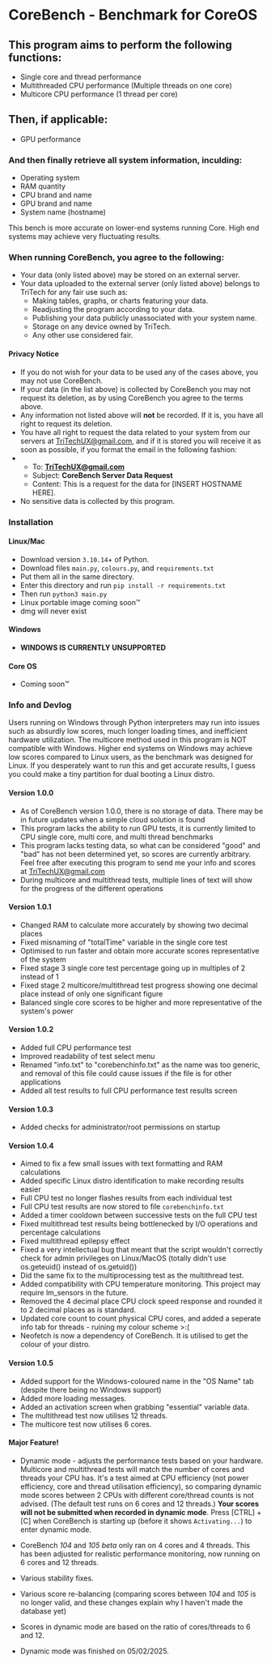 # CoreBench - Benchmark for CoreOS
## This program aims to perform the following functions:

- Single core and thread performance
- Multithreaded CPU performance (Multiple threads on one core)
- Multicore CPU performance (1 thread per core)

## Then, if applicable:

- GPU performance

### And then finally retrieve all system information, inculding:
- Operating system
- RAM quantity
- CPU brand and name
- GPU brand and name
- System name (hostname)

This bench is more accurate on lower-end systems running Core. High end systems may achieve very fluctuating results. 

### When running CoreBench, you agree to the following:

- Your data (only listed above) may be stored on an external server.
- Your data uploaded to the external server (only listed above) belongs to TriTech for any fair use such as:
     - Making tables, graphs, or charts featuring your data.
  - Readjusting the program according to your data.
  - Publishing your data publicly unassociated with your system name.
  - Storage on any device owned by TriTech.
  - Any other use considered fair.

#### Privacy Notice

- If you do not wish for your data to be used any of the cases above, you may not use CoreBench.
- If your data (in the list above) is collected by CoreBench you may not request its deletion, as by using CoreBench you agree to the terms above.
- Any information not listed above will **not** be recorded. If it is, you have all right to request its deletion.
- You have all right to request the data related to your system from our servers at TriTechUX@gmail.com, and if it is stored you will receive it as soon as possible, if you format the email in the following fashion:
- - To: **TriTechUX@gmail.com**
  - Subject: **CoreBench Server Data Request**
  - Content: This is a request for the data for [INSERT HOSTNAME HERE].
- No sensitive data is collected by this program.


### Installation
#### Linux/Mac
- Download version ```3.10.14```+ of Python.
- Download files ```main.py```, ```colours.py```, and ```requirements.txt```
- Put them all in the same directory.
- Enter this directory and run ```pip install -r requirements.txt```
- Then run ```python3 main.py```
- Linux portable image coming soon™
- dmg will never exist
#### Windows
- **WINDOWS IS CURRENTLY UNSUPPORTED**
#### Core OS
- Coming soon™
### Info and Devlog

Users running on Windows through Python interpreters may run into issues such as absurdly low scores, much longer loading times, and inefficient hardware utilization. The multicore method used in this program is NOT compatible with Windows. Higher end systems on Windows may achieve low scores compared to Linux users, as the benchmark was designed for Linux. If you desperately want to run this and get accurate results, I guess you could make a tiny partition for dual booting a Linux distro.

#### Version 1.0.0
- As of CoreBench version 1.0.0, there is no storage of data. There may be in future updates when a simple cloud solution is found
- This program lacks the ability to run GPU tests, it is currently limited to CPU single core, multi core, and multi thread benchmarks
- This program lacks testing data, so what can be considered "good" and "bad" has not been determined yet, so scores are currently arbitrary. Feel free after executing this program to send me your info and scores at TriTechUX@gmail.com
- During multicore and multithread tests, multiple lines of text will show for the progress of the different operations

#### Version 1.0.1
- Changed RAM to calculate more accurately by showing two decimal places
- Fixed misnaming of "totalTime" variable in the single core test
- Optimised to run faster and obtain more accurate scores representative of the system
- Fixed stage 3 single core test percentage going up in multiples of 2 instead of 1
- Fixed stage 2 multicore/multithread test progress showing one decimal place instead of only one significant figure
- Balanced single core scores to be higher and more representative of the system's power

#### Version 1.0.2
- Added full CPU performance test
- Improved readability of test select menu
- Renamed "info.txt" to "corebenchinfo.txt" as the name was too generic, and removal of this file could cause issues if the file is for other applications
- Added all test results to full CPU performance test results screen

#### Version 1.0.3
- Added checks for administrator/root permissions on startup

#### Version 1.0.4
- Aimed to fix a few small issues with text formatting and RAM calculations
- Added specific Linux distro identification to make recording results easier
- Full CPU test no longer flashes results from each individual test
- Full CPU test results are now stored to file ```corebenchinfo.txt```
- Added a timer cooldown between successive tests on the full CPU test
- Fixed multithread test results being bottlenecked by I/O operations and percentage calculations
- Fixed multithread epilepsy effect
- Fixed a very intellectual bug that meant that the script wouldn't correctly check for admin privileges on Linux/MacOS (totally didn't use os.geteuid() instead of os.getuid())
- Did the same fix to the multiprocessing test as the multithread test.
- Added compatibility with CPU temperature monitoring. This project may require lm_sensors in the future.
- Removed the 4 decimal place CPU clock speed response and rounded it to 2 decimal places as is standard.
- Updated core count to count physical CPU cores, and added a seperate info tab for threads - ruining my colour scheme >:(
- Neofetch is now a dependency of CoreBench. It is utilised to get the colour of your distro.

#### Version 1.0.5
- Added support for the Windows-coloured name in the "OS Name" tab (despite there being no Windows support)
- Added more loading messages.
- Added an activation screen when grabbing "essential" variable data.
- The multithread test now utilises 12 threads.
- The multicore test now utilises 6 cores.
#### Major Feature!
- Dynamic mode - adjusts the performance tests based on your hardware. Multicore and multithread tests will match the number of cores and threads your CPU has. It's a test aimed at CPU efficiency (not power efficiency, core and thread utilisation efficiency), so comparing dynamic mode scores between 2 CPUs with different core/thread counts is not advised. (The default test runs on 6 cores and 12 threads.) **Your scores will not be submitted when recorded in dynamic mode**. Press [CTRL] + [C] when CoreBench is starting up (before it shows ```Activating...```) to enter dynamic mode.

- CoreBench *104* and *105 beta* only ran on 4 cores and 4 threads. This has been adjusted for realistic performance monitoring, now running on 6 cores and 12 threads.
- Various stability fixes.
- Various score re-balancing (comparing scores between *104* and *105* is no longer valid, and these changes explain why I haven't made the database yet)
- Scores in dynamic mode are based on the ratio of cores/threads to 6 and 12.
- Dynamic mode was finished on 05/02/2025.
